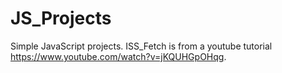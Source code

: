 # JS_Projects
Simple JavaScript projects.
ISS_Fetch is from a youtube tutorial https://www.youtube.com/watch?v=jKQUHGpOHqg.
